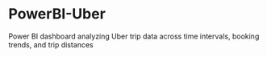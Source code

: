 # PowerBI-Uber
Power BI dashboard analyzing Uber trip data across time intervals, booking trends, and trip distances
